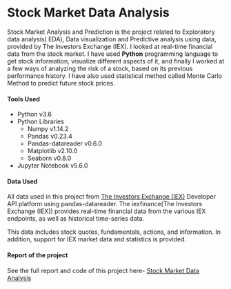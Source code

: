 # Stock Market Data Analysis
Stock Market Analysis and Prediction is the project related to Exploratory data analysis(
EDA), Data visualization and Predictive analysis using data, provided by The Investors Exchange (IEX). I looked at real-time financial data from the stock market. I have used **Python** programming language to get stock information, visualize different aspects of it, and finally I worked at a few ways of analyzing the risk of a stock, based on its previous performance history. I have also used statistical method called Monte Carlo Method to predict future stock prices.

#### Tools Used
* Python v3.6
 * Python Libraries
   * Numpy v1.14.2
   * Pandas v0.23.4
   * Pandas-datareader v0.6.0
   * Matplotlib v2.10.0
   * Seaborn v0.8.0
* Jupyter Notebook v5.6.0

#### Data Used
All data used in this project from [The Investors Exchange (IEX)](https://iextrading.com/apps/stocks/) Developer API platform using pandas-datareader. The iexfinance(The Investors Exchange (IEX)) provides real-time financial data from the various IEX endpoints, as well as historical time-series data.

This data includes stock quotes, fundamentals, actions, and information. In addition, support for IEX market data and statistics is provided.

#### Report of the project
See the full report and code of this project here- <a href="https://nbviewer.jupyter.org/github/ajaysharma014/stock-market-analysis/blob/master/stock-market-analysis.ipynb" target="_blank">Stock Market Data Analysis</a>

